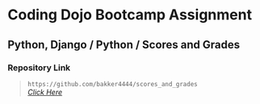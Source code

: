 # Coding Dojo Bootcamp Assignment
## Python, Django / Python / Scores and Grades

### Repository Link  

> ``` https://github.com/bakker4444/scores_and_grades ```  
> _[Click Here](https://github.com/bakker4444/scores_and_grades)_  
